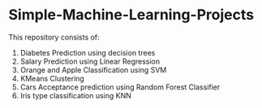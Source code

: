 # Simple-Machine-Learning-Projects
This repository consists of:
1. Diabetes Prediction using decision trees
2. Salary Prediction using Linear Regression
3. Orange and Apple Classification using SVM
4. KMeans Clustering
5. Cars Acceptance prediction using Random Forest Classifier
6. Iris type classification using KNN
